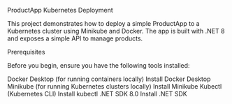 ProductApp Kubernetes Deployment

This project demonstrates how to deploy a simple ProductApp to a Kubernetes cluster using Minikube and Docker. The app is built with .NET 8 and exposes a simple API to manage products.

Prerequisites

Before you begin, ensure you have the following tools installed:

Docker Desktop (for running containers locally)
Install Docker Desktop
Minikube (for running Kubernetes clusters locally)
Install Minikube
Kubectl (Kubernetes CLI)
Install kubectl
.NET SDK 8.0
Install .NET SDK
